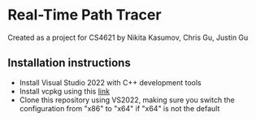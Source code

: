 # Real-Time Path Tracer

Created as a project for CS4621 by Nikita Kasumov, Chris Gu, Justin Gu

## Installation instructions

- Install Visual Studio 2022 with C++ development tools
- Install vcpkg using this [link](https://vcpkg.io/en/getting-started.html)
- Clone this repository using VS2022, making sure you switch the configuration from "x86" to "x64" if "x64" is not the default